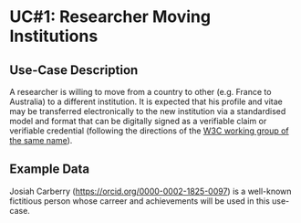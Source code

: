 # UC#1: Researcher Moving Institutions

## Use-Case Description
A researcher is willing to move from a country to other (e.g. France to Australia) to a different institution. 
It is expected that his profile and vitae may be transferred electronically to the new institution via a standardised model and format that can be digitally signed as a verifiable claim or verifiable credential 
(following the directions of the [W3C working group of the same name](https://www.w3.org/2017/vc/WG/)).

## Example Data
Josiah Carberry (https://orcid.org/0000-0002-1825-0097) is a well-known fictitious person whose carreer and achievements will be used in this use-case.
